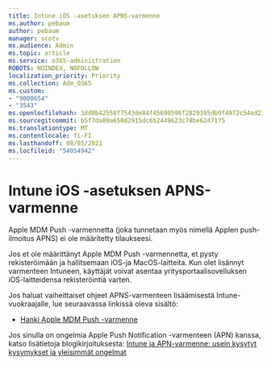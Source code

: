 ```yaml
---
title: Intune iOS -asetuksen APNS-varmenne
ms.author: pebaum
author: pebaum
manager: scotv
ms.audience: Admin
ms.topic: article
ms.service: o365-administration
ROBOTS: NOINDEX, NOFOLLOW
localization_priority: Priority
ms.collection: Adm_O365
ms.custom:
- "9000654"
- "3543"
ms.openlocfilehash: 3dd0b42558f7543de84f45690596f2829195db9f4972c54ed239add7fe87b37c
ms.sourcegitcommit: b5f7da89a650d2915dc652449623c78be6247175
ms.translationtype: MT
ms.contentlocale: fi-FI
ms.lasthandoff: 08/05/2021
ms.locfileid: "54054942"
---
```

# <a name="intune-ios-set-up-apns-certificate"></a>Intune iOS -asetuksen APNS-varmenne

Apple MDM Push -varmennetta (joka tunnetaan myös nimellä Applen push-ilmoitus APNS) ei ole määritetty tilaukseesi.

Jos et ole määrittänyt Apple MDM Push -varmennetta, et pysty rekisteröimään ja hallitsemaan iOS-ja MacOS-laitteita. Kun olet lisännyt varmenteen Intuneen, käyttäjät voivat asentaa yritysportaalisovelluksen iOS-laitteidensa rekisteröintiä varten.

Jos haluat vaiheittaiset ohjeet APNS-varmenteen lisäämisestä Intune-vuokraajalle, lue seuraavassa linkissä oleva sisältö:

- [Hanki Apple MDM Push -varmenne](https://docs.microsoft.com/mem/intune/enrollment/apple-mdm-push-certificate-get)

Jos sinulla on ongelmia Apple Push Notification -varmenteen (APN) kanssa, katso lisätietoja blogikirjoituksesta: [Intune ja APN-varmenne: usein kysytyt kysymykset ja yleisimmät ongelmat](https://techcommunity.microsoft.com/t5/Intune-Customer-Success/Intune-and-the-APNs-certificate-FAQ-and-common-issues/ba-p/280121)
